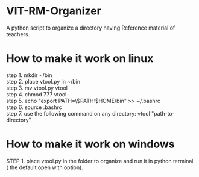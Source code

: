 # VIT-RM-Organizer
A python script to organize a directory having Reference material of teachers.

# How to make it work on linux
step 1. mkdir ~/bin <br>
step 2. place vtool.py in ~/bin<br>
step 3. mv vtool.py vtool<br>
step 4. chmod 777 vtool<br>
step 5. echo "export PATH=\\$PATH:\$HOME/bin" >> ~/.bashrc<br>
step 6. source .bashrc <br>
step 7. use the following command on any directory:  vtool "path-to-directory" <br>

# How to make it work on windows
STEP 1. place vtool.py in the folder to organize and run it in python terminal ( the default open with option).<br>
